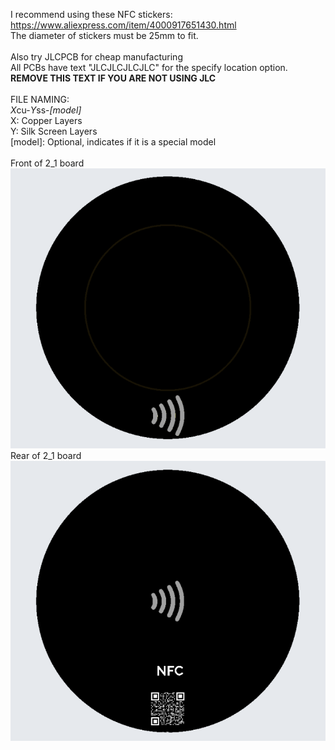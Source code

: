 I recommend using these NFC stickers: <br>
https://www.aliexpress.com/item/4000917651430.html <br>
The diameter of stickers must be 25mm to fit. <br>
 <br>
Also try JLCPCB for cheap manufacturing <br>
  All PCBs have text "JLCJLCJLCJLC" for the specify location option. **REMOVE THIS TEXT IF YOU ARE NOT USING JLC** <br>
 <br>
FILE NAMING: <br>
*X*cu-*Y*ss-*[model]* <br>
X: Copper Layers <br>
Y: Silk Screen Layers <br>
[model]: Optional, indicates if it is a special model <br>
<br>
Front of 2_1 board <br>
![Front of 2_1 board](https://raw.githubusercontent.com/JayAgra/nfc-pcbs/main/images/2_1_front.png?raw=true)
Rear of 2_1 board <br>
![Rear of 2_1 board](https://raw.githubusercontent.com/JayAgra/nfc-pcbs/main/images/2_1_rear.png?raw=true)
